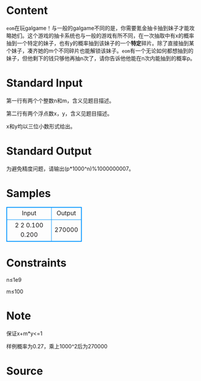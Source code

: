 
# Content

`eom`在玩galgame！与一般的galgame不同的是，你需要氪金抽卡抽到妹子才能攻略她们。这个游戏的抽卡系统也与一般的游戏有所不同，在一次抽取中有x的概率抽到一个特定的妹子，也有y的概率抽到该妹子的一个**特定**碎片。除了直接抽到某个妹子，凑齐她的m个不同碎片也能解锁该妹子。`eom`有一个无论如何都想抽到的妹子，但他剩下的钱只够他再抽n次了，请你告诉他他能在n次内能抽到的概率p。

# Standard Input

第一行有两个个整数n和m，含义见题目描述。

第二行有两个浮点数x，y，含义见题目描述。

x和y均以三位小数形式给出。

# Standard Output

为避免精度问题，请输出(p*1000^n)%1000000007。

# Samples

<style>
        table,table tr th, table tr td { border:1px solid #0094ff; }
        table { width: 200px; min-height: 25px; line-height: 25px; text-align: center; border-collapse: collapse;}   
    </style>
<table>
	<tr>
		<td>Input</td>
		<td>Output</td>
	</tr>
<tr><td>2 2
0.100 0.200</td><td>270000</td></tr></table>


# Constraints

n&le;1e9

m&le;100

# Note

保证x+m*y<=1

样例概率为0.27，乘上1000^2后为270000

# Source


